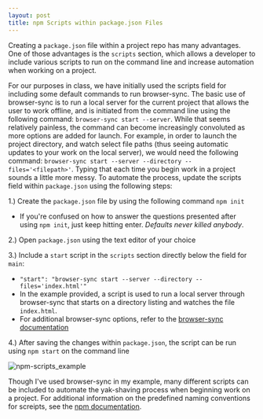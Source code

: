 ```yaml
---
layout: post
title: npm Scripts within package.json Files
---
```


Creating a `package.json` file within a project repo has many advantages. One of those advantages is the `scripts` section, which allows a developer to include various scripts to run on the command line and increase automation when working on a project.

For our purposes in class, we have initially used the scripts field for including some default commands to run browser-sync. The basic use of browser-sync is to run a local server for the current project that allows the user to work offline, and is initiated from the command line using the following command: `browser-sync start --server`. While that seems relatively painless, the command can become increasingly convoluted as more options are added for launch. For example, in order to launch the project directory, and watch select file paths (thus seeing automatic updates to your work on the local server), we would need the following command: `browser-sync start --server --directory --files='<filepath>'`. Typing that each time you begin work in a project sounds a little more messy. To automate the process, update the scripts field within `package.json` using the following steps:


1.) Create the `package.json` file by using the following command `npm init`
  * If you're confused on how to answer the questions presented after using `npm init`, just keep hitting enter. _Defaults never killed anybody_.

2.) Open `package.json` using the text editor of your choice

3.) Include a `start` script in the `scripts` section directly below the field for `main`:
  * `"start": "browser-sync start --server --directory --files='index.html'"`
  * In the example provided, a script is used to run a local server through browser-sync that starts on a directory listing and watches the file `index.html`.
  * For additional browser-sync options, refer to the [browser-sync documentation](http://www.browsersync.io/docs/command-line/)

4.) After saving the changes within `package.json`, the script can be run using `npm start` on the command line

![npm-scripts_example](../npm-scripts_example.png "npm-scripts_example")

Though I've used browser-sync in my example, many different scripts can be included to automate the yak-shaving process when beginning work on a project. For additional information on the predefined naming conventions for screipts, see the [npm documentation](https://docs.npmjs.com/misc/scripts).

